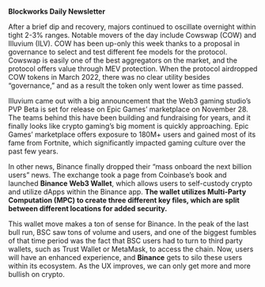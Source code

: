 **Blockworks Daily Newsletter**

After a brief dip and recovery, majors continued to oscillate overnight within tight 2-3% ranges. Notable movers of the day include Cowswap (COW) and Illuvium (ILV). COW has been up-only this week thanks to a proposal in governance to select and test different fee models for the protocol. Cowswap is easily one of the best aggregators on the market, and the protocol offers value through MEV protection. When the protocol airdropped COW tokens in March 2022, there was no clear utility besides “governance,” and as a result the token only went lower as time passed.

Illuvium came out with a big announcement that the Web3 gaming studio’s PVP Beta is set for release on Epic Games’ marketplace on November 28. The teams behind this have been building and fundraising for years, and it finally looks like crypto gaming’s big moment is quickly approaching. Epic Games’ marketplace offers exposure to 180M+ users and gained most of its fame from Fortnite, which significantly impacted gaming culture over the past few years. 

In other news, Binance finally dropped their “mass onboard the next billion users” news. The exchange took a page from Coinbase’s book and launched **Binance Web3 Wallet**, which allows users to self-custody crypto and utilize dApps within the Binance app. **The wallet utilizes Multi-Party Computation (MPC) to create three different key files, which are split between different locations for added security.**

This wallet move makes a ton of sense for Binance. In the peak of the last bull run, BSC saw tons of volume and users, and one of the biggest fumbles of that time period was the fact that BSC users had to turn to third party wallets, such as Trust Wallet or MetaMask, to access the chain. Now, users will have an enhanced experience, and **Binance** gets to silo these users within its ecosystem. As the UX improves, we can only get more and more bullish on crypto.